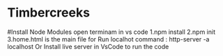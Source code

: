 # Timbercreeks

#Install Node Modules 
open terminam in vs code 
1.npm install
2.npm init 
3.home.html is the main file 
for Run localhot command : http-server -a localhost
Or Install live server in VsCode to run the code 
